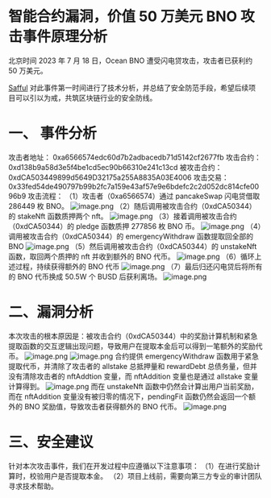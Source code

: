 # 智能合约漏洞，价值 50 万美元 BNO 攻击事件原理分析

北京时间 2023 年 7 月 18 日，Ocean BNO 遭受闪电贷攻击，攻击者已获利约 50 万美元。

[Safful](https://safful.com/) 对此事件第一时间进行了技术分析，并总结了安全防范手段，希望后续项目可以引以为戒，共筑区块链行业的安全防线。

# **一、 事件分析**

攻击者地址：
0xa6566574edc60d7b2adbacedb71d5142cf2677fb
攻击合约：
0xd138b9a58d3e5f4be1cd5ec90b66310e241c13cd
被攻击合约：
0xdCA503449899d5649D32175a255A8835A03E4006
攻击交易：
0x33fed54de490797b99b2fc7a159e43af57e9e6bdefc2c2d052dc814cfe0096b9
攻击流程：
（1）攻击者（0xa6566574）通过 pancakeSwap 闪电贷借取 286449 枚 BNO。
![image.png](https://cdn.nlark.com/yuque/0/2023/png/97322/1696906148684-a0939b4f-42b6-4fe7-b5a2-d6897e2d3010.png#averageHue=%23f5f3f2&clientId=u69b456c8-1fef-4&from=paste&id=u71b94102&originHeight=59&originWidth=1280&originalType=url&ratio=2&rotation=0&showTitle=false&size=47601&status=done&style=none&taskId=u587d18be-f20b-433a-9ba6-2508c53fe3f&title=)
（2）随后调用被攻击合约（0xdCA50344）的 stakeNft 函数质押两个 nft。
![image.png](https://cdn.nlark.com/yuque/0/2023/png/97322/1696906148879-baeaceab-3016-4482-942b-b121f2f01d83.png#averageHue=%23f9f7f7&clientId=u69b456c8-1fef-4&from=paste&id=u8161adb2&originHeight=326&originWidth=1280&originalType=url&ratio=2&rotation=0&showTitle=false&size=184446&status=done&style=none&taskId=u5b9763c5-7707-4b6a-94cd-11d3b03cd21&title=)
（3）接着调用被攻击合约（0xdCA50344）的 pledge 函数质押 277856 枚 BNO 币。
![image.png](https://cdn.nlark.com/yuque/0/2023/png/97322/1696906148799-919aa5a6-4ef1-47e4-a55e-3c3da3935445.png#averageHue=%23f7f6f5&clientId=u69b456c8-1fef-4&from=paste&id=u8a439400&originHeight=121&originWidth=1280&originalType=url&ratio=2&rotation=0&showTitle=false&size=84581&status=done&style=none&taskId=ud35c64d4-65ce-4b69-bdc4-f7afe0a8498&title=)
（4）调用被攻击合约（0xdCA50344）的 emergencyWithdraw 函数提取回全部的 BNO
![image.png](https://cdn.nlark.com/yuque/0/2023/png/97322/1696906149163-768880e7-fc00-41d1-9c67-68014479d29a.png#averageHue=%23f8f6f5&clientId=u69b456c8-1fef-4&from=paste&id=uda3a5b64&originHeight=61&originWidth=1280&originalType=url&ratio=2&rotation=0&showTitle=false&size=34485&status=done&style=none&taskId=u83911d33-a6a5-472e-837e-e10de348508&title=)
（5）然后调用被攻击合约（0xdCA50344）的 unstakeNft 函数，取回两个质押的 nft 并收到额外的 BNO 代币。
![image.png](https://cdn.nlark.com/yuque/0/2023/png/97322/1696906148844-33870d0f-2d79-4fc7-b8fc-d8aff1ed9191.png#averageHue=%23f9f4f4&clientId=u69b456c8-1fef-4&from=paste&id=u368e38a7&originHeight=338&originWidth=1280&originalType=url&ratio=2&rotation=0&showTitle=false&size=198702&status=done&style=none&taskId=u86bed0c9-c63e-4655-a5c0-6bb68f19714&title=)
（6）循环上述过程，持续获得额外的 BNO 代币
![image.png](https://cdn.nlark.com/yuque/0/2023/png/97322/1696906148985-b6adaab2-98e5-4dd5-b163-4d8ebd917199.png#averageHue=%23faf5f5&clientId=u69b456c8-1fef-4&from=paste&id=uf09bad19&originHeight=508&originWidth=1280&originalType=url&ratio=2&rotation=0&showTitle=false&size=252839&status=done&style=none&taskId=u7cf8388e-132e-4bbb-be41-daea209bb87&title=)
（7）最后归还闪电贷后将所有的 BNO 代币换成 50.5W 个 BUSD 后获利离场。
![image.png](https://cdn.nlark.com/yuque/0/2023/png/97322/1696906149103-7c3a8701-a600-4e4b-ba47-b3c56826fe17.png#averageHue=%23f8f6f6&clientId=u69b456c8-1fef-4&from=paste&id=u0cf5a2e7&originHeight=341&originWidth=1280&originalType=url&ratio=2&rotation=0&showTitle=false&size=237592&status=done&style=none&taskId=u0332c614-abfe-46e9-be85-1c8e1d1e7bc&title=)

# **二、漏洞分析**

本次攻击的根本原因是：被攻击合约（0xdCA50344）中的奖励计算机制和紧急提取函数的交互逻辑出现问题，导致用户在提取本金后可以得到一笔额外的奖励代币。
![image.png](https://cdn.nlark.com/yuque/0/2023/png/97322/1696906149286-862fc7af-b7b2-4297-86e3-d5f1ac989077.png#averageHue=%23242020&clientId=u69b456c8-1fef-4&from=paste&id=u3841ad7d&originHeight=510&originWidth=1280&originalType=url&ratio=2&rotation=0&showTitle=false&size=191649&status=done&style=none&taskId=u207cabc1-4701-4ce1-b0bc-885927ed4aa&title=)
![image.png](https://cdn.nlark.com/yuque/0/2023/png/97322/1696906149270-8dd3fe58-8cd9-4603-be3b-74f044e74e42.png#averageHue=%2321201f&clientId=u69b456c8-1fef-4&from=paste&id=ub504d4cb&originHeight=248&originWidth=1280&originalType=url&ratio=2&rotation=0&showTitle=false&size=95074&status=done&style=none&taskId=uf63b1151-e154-4ade-8169-ea1230572bc&title=)
合约提供 emergencyWithdraw 函数用于紧急提取代币，并清除了攻击者的 allstake 总抵押量和 rewardDebt 总债务量，但并没有清除攻击者的 nftAddtion 变量，而 nftAddition 变量也是通过 allstake 变量计算得到。
![image.png](https://cdn.nlark.com/yuque/0/2023/png/97322/1696906149475-4a9e407f-e66e-40fe-90cf-eecd19cfdbdd.png#averageHue=%23232020&clientId=u69b456c8-1fef-4&from=paste&id=u40ddcc5a&originHeight=575&originWidth=1280&originalType=url&ratio=2&rotation=0&showTitle=false&size=207278&status=done&style=none&taskId=u7eac9287-7553-4a49-abc2-bf1ab58672b&title=)
而在 unstakeNft 函数中仍然会计算出用户当前奖励，而在 nftAddition 变量没有被归零的情况下，pendingFit 函数仍然会返回一个额外的 BNO 奖励值，导致攻击者获得额外的 BNO 代币。
![image.png](https://cdn.nlark.com/yuque/0/2023/png/97322/1696906149494-132f2e19-49d6-45a9-970c-b6fb108fe268.png#averageHue=%2321201f&clientId=u69b456c8-1fef-4&from=paste&id=udf493fbb&originHeight=720&originWidth=1151&originalType=url&ratio=2&rotation=0&showTitle=false&size=238704&status=done&style=none&taskId=udab19596-f281-46f0-a0a2-fcde260ab37&title=)

# **三、安全建议**

针对本次攻击事件，我们在开发过程中应遵循以下注意事项：
（1）在进行奖励计算时，校验用户是否提取本金。
（2）项目上线前，需要向第三方专业的审计团队寻求技术帮助。
